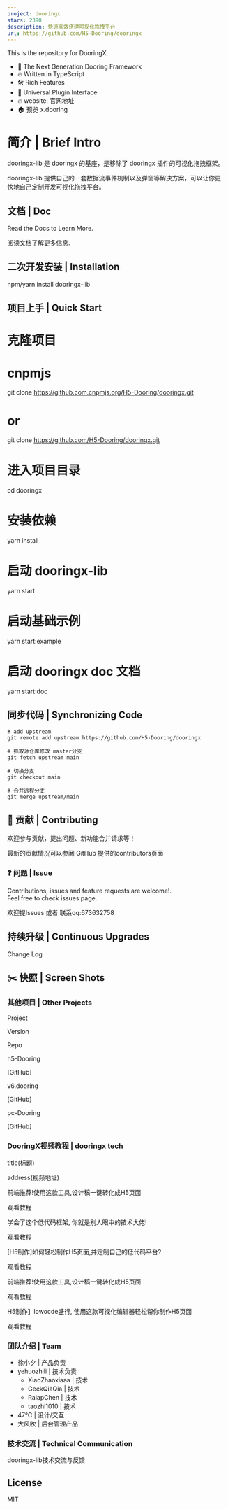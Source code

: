 ```yaml
---
project: dooringx
stars: 2390
description: 快速高效搭建可视化拖拽平台
url: https://github.com/H5-Dooring/dooringx
---
```


This is the repository for DooringX.

-   💪 The Next Generation Dooring Framework
-   🔥 Written in TypeScript
-   🛠️ Rich Features
-   🔩 Universal Plugin Interface
-   🔥 website: 官网地址
-   🏠 预览 x.dooring

简介 | Brief Intro
================

dooringx-lib 是 dooringx 的基座，是移除了 dooringx 插件的可视化拖拽框架。

dooringx-lib 提供自己的一套数据流事件机制以及弹窗等解决方案，可以让你更快地自己定制开发可视化拖拽平台。

文档 | Doc
--------

Read the Docs to Learn More.

阅读文档了解更多信息.

二次开发安装 | Installation
---------------------

npm/yarn  install dooringx-lib

项目上手 | Quick Start
------------------

# 克隆项目
# cnpmjs
git clone https://github.com.cnpmjs.org/H5-Dooring/dooringx.git

# or
git clone https://github.com/H5-Dooring/dooringx.git

# 进入项目目录
cd dooringx

# 安装依赖
yarn install

# 启动 dooringx-lib
yarn start

# 启动基础示例
yarn start:example

# 启动 dooringx doc 文档
yarn start:doc

同步代码 | Synchronizing Code
-------------------------

```
# add upstream
git remote add upstream https://github.com/H5-Dooring/dooringx

# 抓取源仓库修改 master分支
git fetch upstream main

# 切换分支
git checkout main

# 合并远程分支
git merge upstream/main
```

🤝 贡献 | Contributing
--------------------

欢迎参与贡献，提出问题、新功能合并请求等！

最新的贡献情况可以参阅 GitHub 提供的contributors页面

### ❓ 问题 | Issue

Contributions, issues and feature requests are welcome!.  
Feel free to check issues page.

欢迎提Issues 或者 联系qq:673632758

持续升级 | Continuous Upgrades
--------------------------

Change Log

✂️ 快照 | Screen Shots
--------------------

### 其他项目 | Other Projects

Project

Version

Repo

h5-Dooring

\[GitHub\]

v6.dooring

\[GitHub\]

pc-Dooring

\[GitHub\]

### DooringX视频教程 | dooringx tech

title(标题)

address(视频地址)

前端推荐!使用这款工具,设计稿一键转化成H5页面

观看教程

学会了这个低代码框架, 你就是别人眼中的技术大佬!

观看教程

\[H5制作\]如何轻松制作H5页面,并定制自己的低代码平台?

观看教程

前端推荐!使用这款工具,设计稿一键转化成H5页面

观看教程

H5制作】lowocde盛行, 使用这款可视化编辑器轻松帮你制作H5页面

观看教程

### 团队介绍 | Team

-   徐小夕 | 产品负责
-   yehuozhili | 技术负责
    -   XiaoZhaoxiaaa | 技术
    -   GeekQiaQia | 技术
    -   RalapChen | 技术
    -   taozhi1010 | 技术
-   47℃ | 设计/交互
-   大风吹 | 后台管理产品

### 技术交流 | Technical Communication

dooringx-lib技术交流与反馈

License
-------

MIT
